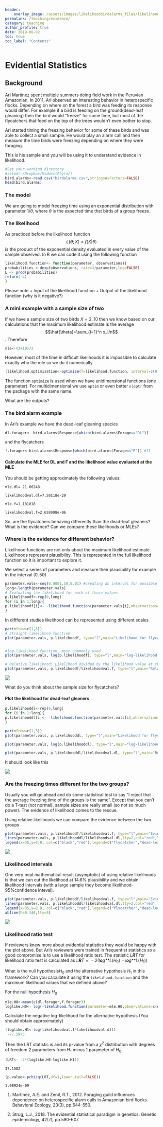 ```yaml
---
header:
    overlay_image: /assets/images/likelihoodbirdalarms_files/likelihoodintervals-1.png
permalink: /teaching/evidence/
category: teaching
author_profile: true
date: 2019-06-02
toc: true
toc_label: "Contents"
---
```


# Evidential Statistics
## Background


Ari Martinez spent multiple summers doing field work in the Peruvian
Amazonian. In 2011, Ari observed an interesting behavior in
heterospecific flocks. Depending on where on the forest a bird was
feeding its response would differ. For example if a bird is feeding on
the ground(dead-leaf gleaning) then the bird would “freeze” for some
time, but most of the flycatchers that feed on the top of the trees
wouldn’t even bother to stop.

Ari started timing the freezing behavior for some of these birds and was
able to collect a small sample. He would play an alarm call and then
measure the time birds were freezing depending on where they were
foraging.

This is his sample and you will be using it to understand evidence in
likelihood.

``` r
#Set your workind directory
#setwd(~/Dropbox/MidwestPhylo/)
bird.alarms<-read.csv("birdalarms.csv",stringsAsFactors=FALSE)
head(bird.alarms)
```


### The model

We are going to model freezing time using an exponential distribution
with parameter 1/*θ*, where *θ* is the expected time that birds of a
group freeze.

### The likelihood

As practiced before the likelihood function
$$L(θ; X) = f(X|θ)$$ is the product of the exponential density
evaluated in every value of the sample observed. In R we can code it
using the following function

``` r
likelihood.function<- function(parameter, observations){
probabilities <-dexp(observations, rate=1/parameter,log=FALSE)
L <- prod(probabilities)
return(-L)
}
```

Please note + Input of the likelihood function + Output of the
likelihood function (why is it negative?)

### A mini example with a sample size of two

If we have a sample size of two birds *X* = 2, 10 then we know based on
our calculations that the maximum likelihood estimate is the average
$$\hat{\theta}=\sum_{i=1}^n x_i/n$$. Therefore

``` r
mle<-(2+10)/2
```

However, most of the time in difficult likelihoods it is impossible to
calculate exactly who the mle so we do it numerically

``` r
(likelihood.optimization<-optimize(f=likelihood.function, interval=c(0,10), observations=c(2,10)))
```


The function `optimize` is used when we have unidimensional functions
(one parameter). For multidimensional we use `optim` or even better
`nloptr` from the package with the same name.

What are the outputs?

### The bird alarm example

In Ari’s example we have the dead-leaf gleaning species

``` r
dl.forager<- bird.alarms$Response[which(bird.alarms$Forage=="DL")]
```

and the flycatchers

``` r
f.forager<-bird.alarms$Response[which(bird.alarms$Forage=="F")] #11
```

#### Calculate the MLE for DL and F and the likelihood value evaluated at the MLE

You should be getting approximately the following values:

`mle.dl= 21.06248`

 `likelihoodval.dl=7.50118e-29`

`mle.f=1.181818`

`likelihoodval.f=2.658908e-06`

So, are the flycatchers behaving differently than the dead-leaf
gleaners? What is the evidence? Can we compare these likelihoods or
MLEs?

### Where is the evidence for different behavior?

Likelihood functions are not only about the maximum likelihood estimate.
Likelihoods represent plausibility. This is represented in the full
likelihood function so it is important to explore it.

We select a series of parameters and measure their plausibility for
example in the interval (0, 50)

``` r
parameter.vals<-seq(0.0001,50,0.01) #creating an interval for possible values for the likelihood
long<-length(parameter.vals)
# Evaluating the likelihood for each of those values
p.likelihoodf<-rep(0,long)
for (i in 1:long){
p.likelihoodf[i]<- -likelihood.function(parameter.vals[i],observations=f.forager) # Remeber is negative so we need to add a sign
}
```

In diffferent studies likelihood can be represented using different
scales

``` r
par(mfrow=c(1,3))
# Straight likelihood function
plot(parameter.vals, p.likelihoodf, type="l",main="Likelihood for flycatchers",xlab=expression(theta),ylab="Likelihood", lwd=2,xlim=c(0,5))


#log-likelihood function, most commonly used
plot(parameter.vals, log(p.likelihoodf), type="l",main="log-likelihood for flycatchers",xlab=expression(theta),ylab="Likelihood",lwd=2,xlim=c(0,5))

# Relative likelihood: Likelihood divided by the likelihood value at the MLE
plot(parameter.vals, p.likelihoodf/likelihoodval.f, type="l",main="Relative likelihood for flycatchers",xlab=expression(theta),ylab="Likelihood",lwd=2,xlim=c(0,5))
```

![](/assets/images/likelihoodbirdalarms_files/likelihoodforf-1.png)

What do you think about the sample size for flycatchers?

#### Plot the likelihood for dead-leaf gleaners
``` r
p.likelihooddl<-rep(0,long)
for (i in 1:long){
p.likelihooddl[i]<- -likelihood.function(parameter.vals[i],observations=dl.forager)
}

par(mfrow=c(1,3))
plot(parameter.vals, p.likelihooddl, type="l",main="Likelihood for flycatchers",xlab="Rate Parameter",ylab="Likelihood",lty=2,col="red",lwd=2)

plot(parameter.vals, log(p.likelihooddl), type="l",main="log-likelihood for flycatchers",xlab="Rate Parameter",ylab="Likelihood",lty=2,col="red",lwd=2)

plot(parameter.vals, p.likelihooddl/likelihoodval.dl, type="l",main="Relative likelihood for flycatchers",xlab="Rate Parameter",ylab="Likelihood",lty=2,col="red",lwd=2)
```


It should look like this

![](/assets/images/likelihoodbirdalarms_files/unnamed-chunk-3-1.png)

### Are the freezing times different for the two groups?

Usually you will go ahead and do some statistical test to say “I reject
that the average freezing time of the groups is the same”. Except that
you can’t do a T-test (not normal), sample sizes are really small (so
not so much power). The evidence of likelihood comes to the rescue.

Using relative likelihoods we can compare the evidence between the two
groups

``` r
plot(parameter.vals, p.likelihoodf/likelihoodval.f, type="l",main="Evidence for responses",xlab="Rate Parameter",ylab="Likelihood")
lines(parameter.vals, p.likelihooddl/likelihoodval.dl,lty=2,col="red",lwd=2)
legend(x=35,y=0.8, col=c("black","red"),legend=c("flycatcher","dead-leaf"),lty=1:2)
```

![](/assets/images/likelihoodbirdalarms_files/evidenceplots-1.png)

### Likelihood intervals
One very neat mathematical result
(asymptotic) of using relative likelihoods is that we can cut the
likelihood at 14.6% plausibility and we obtain likelihood intervals
(with a large sample they become likelihood- 95%confidence inteval).

``` r
plot(parameter.vals, p.likelihoodf/likelihoodval.f, type="l",main="Evidence for responses",xlab="Rate Parameter",ylab="Likelihood")
lines(parameter.vals, p.likelihooddl/likelihoodval.dl,lty=2,col="red",lwd=2)
legend(x=35,y=0.8, col=c("black","red"),legend=c("flycatcher","dead-leaf"),lty=1:2)
abline(h=0.146,lty=3)
```

![](/assets/images/likelihoodbirdalarms_files/likelihoodintervals-1.png)

### Likelihood ratio test
If reviewers  knew more about evidential statistics they would be happy with the plot above. But Ari’s reviewers were
trained in frequentist statistics so a good compromise is to use a
likelihood ratio test. The statistic *L**R**T* for likelihood ratio test
is calculated as
*L**R**T* =  − 2(*l**o**g**L*(*H*<sub>0</sub>) − *l**o**g**L*(*H*<sub>1</sub>))

What is the null hypothesis*H*<sub>0</sub> and the alternative
hypothesis *H*<sub>1</sub> in this framework? Can you calculate it using
the `likelihood.function` and the maximum likelihood values that we
defined above?

For the null hypothesis
*H*<sub>0</sub>

``` r
mle.H0<-mean(c(dl.forager,f.forager))
loglike.H0<- log(-likelihood.function(parameter=mle.H0,observations=c(dl.forager,f.forager)))
```

Calculate the negative log-likelihood for the alternative hypothesis
(You should obtain approximately)
``` r
(loglike.H1<-log(likelihoodval.f*likelihoodval.dl))
 -77.5975
```

Then the LRT statistic is and its p-value from a *χ*<sup>2</sup>
distribution with degrees of freedom 2 parameters from *H*<sub>1</sub>
minus 1 parameter of *H*<sub>0</sub>

``` r
(LRT<- -2*(loglike.H0-loglike.H1))
```

`37.1582`

``` r
(p.value<-pchisq(LRT,df=1,lower.tail=FALSE))
```
`1.08924e-09`


1. Martínez, A.E. and Zenil, R.T., 2012. Foraging guild influences dependence on heterospecific alarm calls in Amazonian bird flocks. Behavioral Ecology, 23(3), pp.544-550.

2. Strug, L.J., 2018. The evidential statistical paradigm in genetics. Genetic epidemiology, 42(7), pp.590-607.


